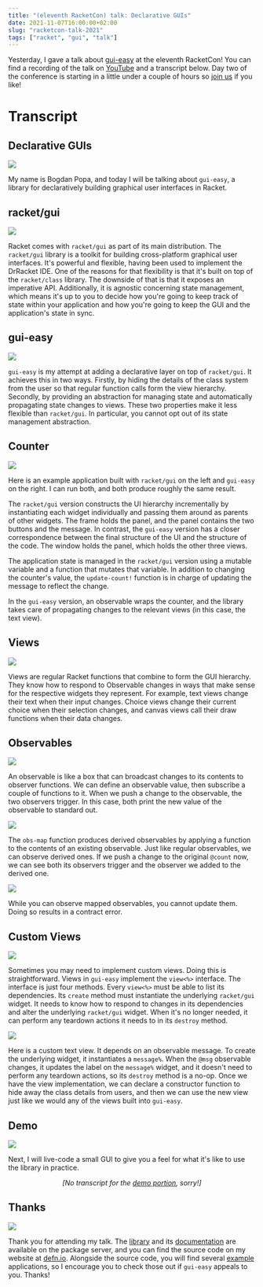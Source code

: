 ```yaml
---
title: "(eleventh RacketCon) talk: Declarative GUIs"
date: 2021-11-07T16:00:00+02:00
slug: "racketcon-talk-2021"
tags: ["racket", "gui", "talk"]
---
```


Yesterday, I gave a talk about [gui-easy] at the eleventh RacketCon!
You can find a recording of the talk on [YouTube][talk] and a
transcript below.  Day two of the conference is starting in a little
under a couple of hours so [join us][con] if you like!

<!--more-->

# Transcript

## Declarative GUIs

<img src="/img/racketcon2021-slides/slide-01.jpg">

My name is Bogdan Popa, and today I will be talking about `gui-easy`,
a library for declaratively building graphical user interfaces in
Racket.

## racket/gui

<img src="/img/racketcon2021-slides/slide-02.jpg">

Racket comes with `racket/gui` as part of its main distribution. The
`racket/gui` library is a toolkit for building cross-platform
graphical user interfaces.  It's powerful and flexible, having been
used to implement the DrRacket IDE.  One of the reasons for that
flexibility is that it's built on top of the `racket/class` library.
The downside of that is that it exposes an imperative API.
Additionally, it is agnostic concerning state management, which means
it's up to you to decide how you're going to keep track of state
within your application and how you're going to keep the GUI and the
application's state in sync.

## gui-easy

<img src="/img/racketcon2021-slides/slide-03.jpg">

`gui-easy` is my attempt at adding a declarative layer on top of
`racket/gui`.  It achieves this in two ways.  Firstly, by hiding the
details of the class system from the user so that regular function
calls form the view hierarchy.  Secondly, by providing an abstraction
for managing state and automatically propagating state changes to
views.  These two properties make it less flexible than `racket/gui`.
In particular, you cannot opt out of its state management abstraction.

## Counter

<img src="/img/racketcon2021-slides/slide-04.jpg">

Here is an example application built with `racket/gui` on the left and
`gui-easy` on the right. I can run both, and both produce roughly the
same result.

The `racket/gui` version constructs the UI hierarchy incrementally by
instantiating each widget individually and passing them around as
parents of other widgets.  The frame holds the panel, and the panel
contains the two buttons and the message.  In contrast, the `gui-easy`
version has a closer correspondence between the final structure of the
UI and the structure of the code.  The window holds the panel, which
holds the other three views.

The application state is managed in the `racket/gui` version using a
mutable variable and a function that mutates that variable.  In
addition to changing the counter's value, the `update-count!` function
is in charge of updating the message to reflect the change.

In the `gui-easy` version, an observable wraps the counter, and the
library takes care of propagating changes to the relevant views (in
this case, the text view).

## Views

<img src="/img/racketcon2021-slides/slide-05.jpg">

Views are regular Racket functions that combine to form the GUI
hierarchy.  They know how to respond to Observable changes in ways
that make sense for the respective widgets they represent.  For
example, text views change their text when their input changes.
Choice views change their current choice when their selection changes,
and canvas views call their draw functions when their data changes.

## Observables

<img src="/img/racketcon2021-slides/slide-06.jpg">

An observable is like a box that can broadcast changes to its contents
to observer functions.  We can define an observable value, then
subscribe a couple of functions to it.  When we push a change to the
observable, the two observers trigger.  In this case, both print the
new value of the observable to standard out.

<img src="/img/racketcon2021-slides/slide-07.jpg">

The `obs-map` function produces derived observables by applying a
function to the contents of an existing observable.  Just like regular
observables, we can observe derived ones.  If we push a change to the
original `@count` now, we can see both its observers trigger and the
observer we added to the derived one.

<img src="/img/racketcon2021-slides/slide-08.jpg">

While you can observe mapped observables, you cannot update
them.  Doing so results in a contract error.

## Custom Views

<img src="/img/racketcon2021-slides/slide-09.jpg">

Sometimes you may need to implement custom views. Doing this is
straightforward.  Views in `gui-easy` implement the `view<%>`
interface.  The interface is just four methods.  Every `view<%>` must
be able to list its dependencies.  Its `create` method must instantiate
the underlying `racket/gui` widget.  It needs to know how to respond to
changes in its dependencies and alter the underlying `racket/gui`
widget.  When it's no longer needed, it can perform any teardown
actions it needs to in its `destroy` method.

<img src="/img/racketcon2021-slides/slide-10.jpg">

Here is a custom text view.  It depends on an observable message.  To
create the underlying widget, it instantiates a `message%`.  When the
`@msg` observable changes, it updates the label on the `message%`
widget, and it doesn't need to perform any teardown actions, so its
`destroy` method is a no-op.  Once we have the view implementation, we
can declare a constructor function to hide away the class details from
users, and then we can use the new view just like we would any of the
views built into `gui-easy`.

## Demo

<img src="/img/racketcon2021-slides/slide-11.jpg">

Next, I will live-code a small GUI to give you a feel for what it's
like to use the library in practice.

<center>
  <em>[No transcript for the <a href="https://www.youtube.com/watch?v=7uGJJmjcxzY#t=8m7s">demo portion</a>, sorry!]</em>
</center>

## Thanks

<img src="/img/racketcon2021-slides/slide-12.jpg">

Thank you for attending my talk.  The [library][pkg] and its
[documentation][docs] are available on the package server, and you can
find the source code on my website at [defn.io].  Alongside the source
code, you will find several [example][examples] applications, so I
encourage you to check those out if `gui-easy` appeals to you.
Thanks!


[con]: https://con.racket-lang.org/
[gui-easy]: https://github.com/Bogdanp/racket-gui-easy
[talk]: https://www.youtube.com/watch?v=7uGJJmjcxzY
[pkg]: https://pkgd.racket-lang.org/pkgn/package/gui-easy
[docs]: https://docs.racket-lang.org/gui-easy/index.html
[examples]: https://github.com/Bogdanp/racket-gui-easy/tree/master/examples
[defn.io]: https://defn.io
